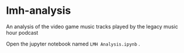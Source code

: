 # lmh-analysis
An analysis of the video game music tracks played by the legacy music hour podcast

Open the jupyter notebook named `LMH Analysis.ipynb` .